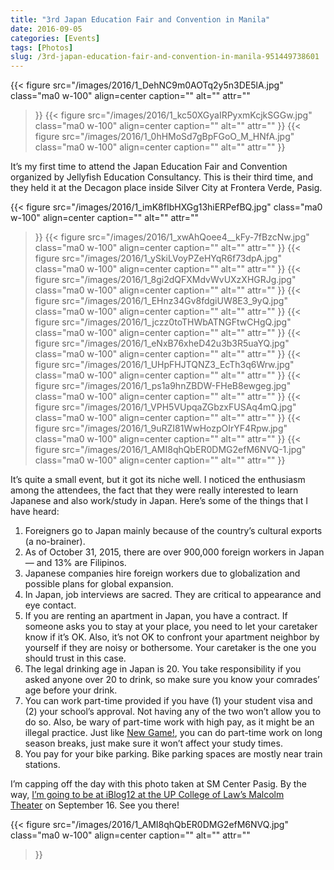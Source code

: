 ```yaml
---
title: "3rd Japan Education Fair and Convention in Manila"
date: 2016-09-05
categories: [Events]
tags: [Photos]
slug: /3rd-japan-education-fair-and-convention-in-manila-951449738601
---
```


{{< figure
  src="/images/2016/1_DehNC9m0AOTq2y5n3DE5lA.jpg"
  class="ma0 w-100"
  align=center
  caption=""
  alt=""
  attr=""
>}}
{{< figure
  src="/images/2016/1_kc50XGyaIRPyxmKcjkSGGw.jpg"
  class="ma0 w-100"
  align=center
  caption=""
  alt=""
  attr=""
>}}
{{< figure
  src="/images/2016/1_0hHMoSd7gBpFGoO_M_HNfA.jpg"
  class="ma0 w-100"
  align=center
  caption=""
  alt=""
  attr=""
>}}

It’s my first time to attend the Japan Education Fair and Convention organized by Jellyfish Education Consultancy. This is their third time, and they held it at the Decagon place inside Silver City at Frontera Verde, Pasig.

{{< figure
  src="/images/2016/1_imK8fIbHXGg13hiERPefBQ.jpg"
  class="ma0 w-100"
  align=center
  caption=""
  alt=""
  attr=""
>}}
{{< figure
  src="/images/2016/1_xwAhQoee4__kFy-7fBzcNw.jpg"
  class="ma0 w-100"
  align=center
  caption=""
  alt=""
  attr=""
>}}
{{< figure
  src="/images/2016/1_ySkiLVoyPZeHYqR6f73dpA.jpg"
  class="ma0 w-100"
  align=center
  caption=""
  alt=""
  attr=""
>}}
{{< figure
  src="/images/2016/1_8gi2dQFXMdvWvUXzXHGRJg.jpg"
  class="ma0 w-100"
  align=center
  caption=""
  alt=""
  attr=""
>}}
{{< figure
  src="/images/2016/1_EHnz34Gv8fdgiUW8E3_9yQ.jpg"
  class="ma0 w-100"
  align=center
  caption=""
  alt=""
  attr=""
>}}
{{< figure
  src="/images/2016/1_jczz0toTHWbATNGFtwCHgQ.jpg"
  class="ma0 w-100"
  align=center
  caption=""
  alt=""
  attr=""
>}}
{{< figure
  src="/images/2016/1_eNxB76xheD42u3b3R5uaYQ.jpg"
  class="ma0 w-100"
  align=center
  caption=""
  alt=""
  attr=""
>}}
{{< figure
  src="/images/2016/1_UHpFHJTQNZ3_EcTh3q6Wrw.jpg"
  class="ma0 w-100"
  align=center
  caption=""
  alt=""
  attr=""
>}}
{{< figure
  src="/images/2016/1_ps1a9hnZBDW-FHeB8ewgeg.jpg"
  class="ma0 w-100"
  align=center
  caption=""
  alt=""
  attr=""
>}}
{{< figure
  src="/images/2016/1_VPH5VUpqaZGbzxFUSAq4mQ.jpg"
  class="ma0 w-100"
  align=center
  caption=""
  alt=""
  attr=""
>}}
{{< figure
  src="/images/2016/1_9uRZI81WwHozpOIrYF4Rpw.jpg"
  class="ma0 w-100"
  align=center
  caption=""
  alt=""
  attr=""
>}}
{{< figure
  src="/images/2016/1_AMI8qhQbER0DMG2efM6NVQ-1.jpg"
  class="ma0 w-100"
  align=center
  caption=""
  alt=""
  attr=""
>}}
    

It’s quite a small event, but it got its niche well. I noticed the enthusiasm among the attendees, the fact that they were really interested to learn Japanese and also work/study in Japan. Here’s some of the things that I have heard:

1. Foreigners go to Japan mainly because of the country’s cultural exports (a no-brainer).
2. As of October 31, 2015, there are over 900,000 foreign workers in Japan — and 13% are Filipinos.
3. Japanese companies hire foreign workers due to globalization and possible plans for global expansion.
4. In Japan, job interviews are sacred. They are critical to appearance and eye contact.
5. If you are renting an apartment in Japan, you have a contract. If someone asks you to stay at your place, you need to let your caretaker know if it’s OK. Also, it’s not OK to confront your apartment neighbor by yourself if they are noisy or bothersome. Your caretaker is the one you should trust in this case.
6. The legal drinking age in Japan is 20. You take responsibility if you asked anyone over 20 to drink, so make sure you know your comrades’ age before your drink.
7. You can work part-time provided if you have (1) your student visa and (2) your school’s approval. Not having any of the two won’t allow you to do so. Also, be wary of part-time work with high pay, as it might be an illegal practice. Just like [New Game!](https://myanimelist.net/anime/31953/New_Game), you can do part-time work on long season breaks, just make sure it won’t affect your study times.
8. You pay for your bike parking. Bike parking spaces are mostly near train stations.

I’m capping off the day with this photo taken at SM Center Pasig. By the way, [I’m going to be at iBlog12 at the UP College of Law’s Malcolm Theater](http://www.iblogph.org/) on September 16. See you there!

{{< figure
  src="/images/2016/1_AMI8qhQbER0DMG2efM6NVQ.jpg"
  class="ma0 w-100"
  align=center
  caption=""
  alt=""
  attr=""
>}}